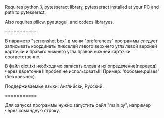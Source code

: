 Requires python 3, pytesseract library, pytesseract installed at your PC and path to pytesseract.

Also requires pillow, pyautogui, and codecs libraryes.

===========

В параметр "screenshot box" в меню "preferences" программы следует записывать координаты пикселей левого верхнего угла левой верхней карточки и правого нижнего угла правой нижней карточки соответственно.

В файл dict.txt необходимо записать слова и их определение(перевод) через двоеточие !!!пробел не использовать!!! Пример: "бобовые:pulses" (без кавычек).

Поддерживаемые языки: Английски, Русский.

===========

Для запуска программы нужно запустить файл "main.py", например через командную строку.